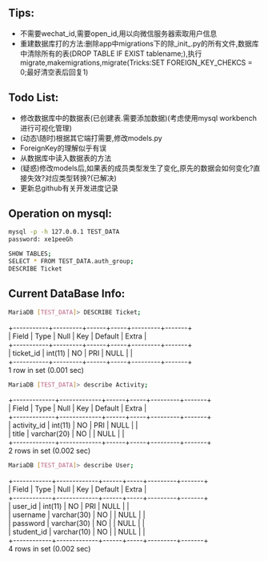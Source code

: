 ## Tips:
- 不需要wechat_id,需要open_id,用以向微信服务器索取用户信息
- 重建数据库打的方法:删除app中migrations下的除_init_.py的所有文件,数据库中清除所有的表(DROP TABLE IF EXIST tablename;),执行migrate,makemigrations,migrate(Tricks:SET FOREIGN_KEY_CHEKCS = 0;最好清空表后回复1)


## Todo List:
- 修改数据库中的数据表(已创建表.需要添加数据)(考虑使用mysql workbench进行可视化管理)
- (动态\随时)根据其它端打需要,修改models.py
- ForeignKey的理解似乎有误
- 从数据库中读入数据表的方法
- (疑惑)修改models后,如果表的成员类型发生了变化,原先的数据会如何变化?直接失效?对应类型转换?(已解决)
- 更新总github有关开发进度记录
    
## Operation on mysql: 
``` bash
mysql -p -h 127.0.0.1 TEST_DATA
password: xe1peeGh
```
``` bash
SHOW TABLES;
SELECT * FROM TEST_DATA.auth_group;
DESCRIBE Ticket
```


## Current DataBase Info: 
``` bash
MariaDB [TEST_DATA]> DESCRIBE Ticket;
```
+-----------+---------+------+-----+---------+-------+  
| Field     | Type    | Null | Key | Default | Extra |  
+-----------+---------+------+-----+---------+-------+  
| ticket_id | int(11) | NO   | PRI | NULL    |       |  
+-----------+---------+------+-----+---------+-------+  
1 row in set (0.001 sec)  

``` bash 
MariaDB [TEST_DATA]> describe Activity;
```

+-------------+-------------+------+-----+---------+-------+  
| Field       | Type        | Null | Key | Default | Extra |  
+-------------+-------------+------+-----+---------+-------+  
| activity_id | int(11)     | NO   | PRI | NULL    |       |  
| title       | varchar(20) | NO   |     | NULL    |       |  
+-------------+-------------+------+-----+---------+-------+  
2 rows in set (0.002 sec)  

``` bash 
MariaDB [TEST_DATA]> describe User;
```

+------------+-------------+------+-----+---------+-------+  
| Field      | Type        | Null | Key | Default | Extra |  
+------------+-------------+------+-----+---------+-------+  
| user_id    | int(11)     | NO   | PRI | NULL    |       |  
| username   | varchar(30) | NO   |     | NULL    |       |  
| password   | varchar(30) | NO   |     | NULL    |       |  
| student_id | varchar(10) | NO   |     | NULL    |       |  
+------------+-------------+------+-----+---------+-------+  
4 rows in set (0.002 sec)  
